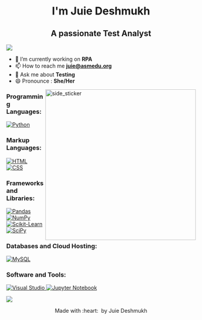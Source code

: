 <h1 align = "center"> I'm Juie Deshmukh </h1>

<h2 align = "center"> A passionate Test Analyst </h2>

<a href="https://www.youtube.com/watch?v=dQw4w9WgXcQ"><img src="https://user-images.githubusercontent.com/73097560/115834477-dbab4500-a447-11eb-908a-139a6edaec5c.gif"></a>

- 🌱 I’m currently working on **RPA**
- 📫 How to reach me **juie@asmedu.org**
- 💬 Ask me about **Testing**
- 😄 Pronounce : **She/Her**

<img align="right" width=400px height=400px alt="side_sticker" src="https://media.giphy.com/media/TEnXkcsHrP4YedChhA/giphy.gif" />

<h3 align = "left"> Programming Languages: </h3>
<p align = "left">
  <a href="https://www.python.org/" target+"_blank" ><img alt="Python" src="https://img.shields.io/static/v1?style=for-the-badge&message=Python&color=3776AB&logo=Python&logoColor=FFFFFF&label=">
  </a> 
</p>  

<h3 align = "left"> Markup Languages: </h3>
<p align = "left">
  <a href="https://developer.mozilla.org/en-US/docs/Web/HTML" target+"_blank" ><img alt="HTML" src="https://img.shields.io/static/v1?style=for-the-badge&message=HTML5&color=E34F26&logo=HTML5&logoColor=FFFFFF&label=">
  </a> 
  <a href="https://developer.mozilla.org/en-US/docs/Web/CSS" target+"_blank" ><img alt="CSS" src="https://img.shields.io/static/v1?style=for-the-badge&message=CSS3&color=1572B6&logo=CSS3&logoColor=FFFFFF&label=">
  </a> 
</p>

<h3 align = "left"> Frameworks and Libraries: </h3>
<p align = "left">
  <a href="https://pandas.pydata.org/" target+"_blank" ><img alt="Pandas" src="https://img.shields.io/static/v1?style=for-the-badge&message=pandas&color=150458&logo=pandas&logoColor=FFFFFF&label=">
  </a> 
  <a href="https://numpy.org/" target+"_blank" ><img alt="NumPy" src="https://img.shields.io/static/v1?style=for-the-badge&message=NumPy&color=013243&logo=NumPy&logoColor=FFFFFF&label=">
  </a> 
  <a href="https://scikit-learn.org/" target+"_blank" ><img alt="Scikit-Learn" src="https://img.shields.io/static/v1?style=for-the-badge&message=scikit-learn&color=222222&logo=scikit-learn&logoColor=F7931E&label=">
  </a>
  <a href="https://www.scipy.org/" target+"_blank" ><img alt="SciPy" src="https://img.shields.io/static/v1?style=for-the-badge&message=SciPy&color=222222&logo=SciPy&logoColor=8CAAE6&label=">
  </a>

</p> 

<h3 align = "left"> Databases and Cloud Hosting: </h3>
<p align = "left">
  <a href="https://www.mysql.com/" target+"_blank" ><img alt="MySQL" src="https://img.shields.io/static/v1?style=for-the-badge&message=MySQL&color=4479A1&logo=MySQL&logoColor=FFFFFF&label=">
  </a>
</p> 

<h3 align = "left"> Software and Tools: </h3>
<p align = "left">
  <a href="https://visualstudio.microsoft.com/" target+"_blank" ><img alt="Visual Studio" src="https://img.shields.io/static/v1?style=for-the-badge&message=Visual+Studio&color=5C2D91&logo=Visual+Studio&logoColor=FFFFFF&label=">
  </a>
  <a href="https://jupyter.org/" target+"_blank" ><img alt="Jupyter Notebook" src="https://img.shields.io/static/v1?style=for-the-badge&message=Jupyter&color=F37626&logo=Jupyter&logoColor=FFFFFF&label=">
  </a>
</p>

<a href="https://www.youtube.com/watch?v=dQw4w9WgXcQ"><img src="https://user-images.githubusercontent.com/73097560/115834477-dbab4500-a447-11eb-908a-139a6edaec5c.gif"></a>

<p align="center">
  Made with :heart: &nbsp;by Juie Deshmukh
  <br />
  <br />
</p>

